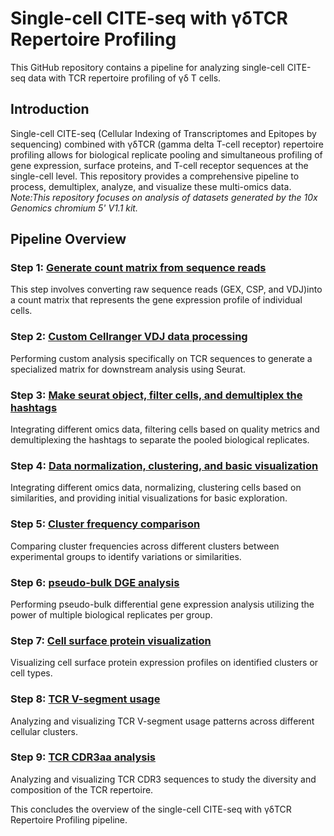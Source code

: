 # Single-cell CITE-seq with γδTCR Repertoire Profiling

This GitHub repository contains a pipeline for analyzing single-cell CITE-seq data with TCR repertoire profiling of γδ T cells.

## Introduction

Single-cell CITE-seq (Cellular Indexing of Transcriptomes and Epitopes by sequencing) combined with γδTCR (gamma delta T-cell receptor) repertoire profiling allows for biological replicate pooling and simultaneous profiling of gene expression, surface proteins, and T-cell receptor sequences at the single-cell level. This repository provides a comprehensive pipeline to process, demultiplex, analyze, and visualize these multi-omics data.
_Note:This repository focuses on analysis of datasets generated by the 10x Genomics chromium 5' V1.1 kit._

## Pipeline Overview

### Step 1: [**Generate count matrix from sequence reads**](/vignettes/1_Reads_to_Count_matrix.md)
This step involves converting raw sequence reads (GEX, CSP, and VDJ)into a count matrix that represents the gene expression profile of individual cells.

### Step 2: [**Custom Cellranger VDJ data processing**](/vignettes/2_custom_TCR_VDJ_data_processing.md)
Performing custom analysis specifically on TCR sequences to generate a specialized matrix for downstream analysis using Seurat.

### Step 3: [**Make seurat object, filter cells, and demultiplex the hashtags**](/vignettes/3_QC_filter_and_demux.md)
Integrating different omics data, filtering cells based on quality metrics and demultiplexing the hashtags to separate the pooled biological replicates.

### Step 4: [**Data normalization, clustering, and basic visualization**](/vignettes/4_Normalization_clustering_BasicViz.md)
Integrating different omics data, normalizing, clustering cells based on similarities, and providing initial visualizations for basic exploration.

### Step 5: [**Cluster frequency comparison**](vignettes/5_cluster_freq_calculation.md)
Comparing cluster frequencies across different clusters between experimental groups to identify variations or similarities.

### Step 6: [**pseudo-bulk DGE analysis**](/vignettes/6_pseudo-bulk_DGE_analysis.md)
Performing pseudo-bulk differential gene expression analysis utilizing the power of multiple biological replicates per group.

### Step 7: [**Cell surface protein visualization**](/vignettes/7_ADT_protein_visualization.md)
Visualizing cell surface protein expression profiles on identified clusters or cell types.

### Step 8: [**TCR V-segment usage**](/vignettes/8_TRGV_TRDV_usage.md)
Analyzing and visualizing TCR V-segment usage patterns across different cellular clusters.

### Step 9: [**TCR CDR3aa analysis**](/vignettes/9_TCR_CDR3_analysis.md)
Analyzing and visualizing TCR CDR3 sequences to study the diversity and composition of the TCR repertoire.

This concludes the overview of the single-cell CITE-seq with γδTCR Repertoire Profiling pipeline.
